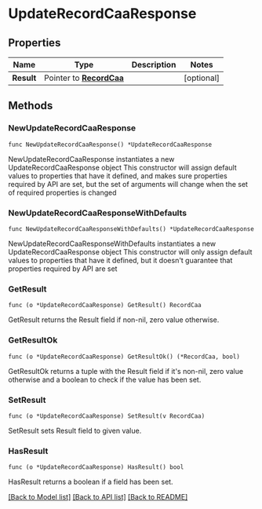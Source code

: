 # UpdateRecordCaaResponse

## Properties

Name | Type | Description | Notes
------------ | ------------- | ------------- | -------------
**Result** | Pointer to [**RecordCaa**](RecordCaa.md) |  | [optional] 

## Methods

### NewUpdateRecordCaaResponse

`func NewUpdateRecordCaaResponse() *UpdateRecordCaaResponse`

NewUpdateRecordCaaResponse instantiates a new UpdateRecordCaaResponse object
This constructor will assign default values to properties that have it defined,
and makes sure properties required by API are set, but the set of arguments
will change when the set of required properties is changed

### NewUpdateRecordCaaResponseWithDefaults

`func NewUpdateRecordCaaResponseWithDefaults() *UpdateRecordCaaResponse`

NewUpdateRecordCaaResponseWithDefaults instantiates a new UpdateRecordCaaResponse object
This constructor will only assign default values to properties that have it defined,
but it doesn't guarantee that properties required by API are set

### GetResult

`func (o *UpdateRecordCaaResponse) GetResult() RecordCaa`

GetResult returns the Result field if non-nil, zero value otherwise.

### GetResultOk

`func (o *UpdateRecordCaaResponse) GetResultOk() (*RecordCaa, bool)`

GetResultOk returns a tuple with the Result field if it's non-nil, zero value otherwise
and a boolean to check if the value has been set.

### SetResult

`func (o *UpdateRecordCaaResponse) SetResult(v RecordCaa)`

SetResult sets Result field to given value.

### HasResult

`func (o *UpdateRecordCaaResponse) HasResult() bool`

HasResult returns a boolean if a field has been set.


[[Back to Model list]](../README.md#documentation-for-models) [[Back to API list]](../README.md#documentation-for-api-endpoints) [[Back to README]](../README.md)


